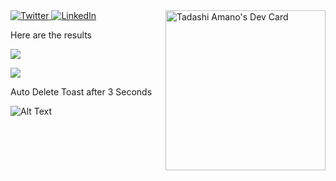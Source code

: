 <div align="left">
  <a href="https://twitter.com/TadashiAmano">
    <img
      src="https://img.shields.io/twitter/follow/omBratteng?label=Twitter&logo=twitter&style=flat-square&color=1da1f2&logoColor=ffffff"
      alt="Twitter"
    />
  </a>
  <a href="https://www.linkedin.com/in/tadashi-amano/">
    <img
      src="https://img.shields.io/static/v1?logo=linkedin&style=flat-square&color=0072b1&label=LinkedIn&message=%E2%98%86"
      alt="LinkedIn"
    />
  </a>
  <a href="https://app.daily.dev/Shinobi8894" target="_blank"><img src="https://api.daily.dev/devcards/cd5aaacc9d37450283741dcb3308ca57.png?r=qhg" width="256" align="right" alt="Tadashi Amano's Dev Card"/></a>
</div>

Here are the results

![](https://dev-to-uploads.s3.amazonaws.com/uploads/articles/2z5oayg3wk4ygcz98sxu.png)

![](https://dev-to-uploads.s3.amazonaws.com/uploads/articles/roz4zrh7jppuegba063a.gif)

Auto Delete Toast after 3 Seconds

![Alt Text](https://dev-to-uploads.s3.amazonaws.com/uploads/articles/f1hvvu1jtr508nshc48u.gif)
